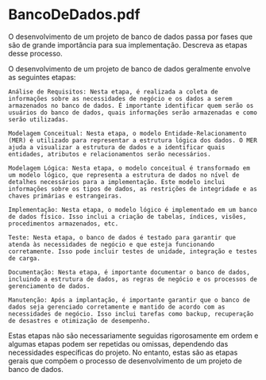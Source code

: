 # BancoDeDados.pdf
O desenvolvimento de um projeto de banco de dados passa por fases que são de grande importância para sua implementação. Descreva as etapas desse processo.

O desenvolvimento de um projeto de banco de dados geralmente envolve as seguintes etapas:

    Análise de Requisitos: Nesta etapa, é realizada a coleta de informações sobre as necessidades de negócio e os dados a serem armazenados no banco de dados. É importante identificar quem serão os usuários do banco de dados, quais informações serão armazenadas e como serão utilizadas.

    Modelagem Conceitual: Nesta etapa, o modelo Entidade-Relacionamento (MER) é utilizado para representar a estrutura lógica dos dados. O MER ajuda a visualizar a estrutura de dados e a identificar quais entidades, atributos e relacionamentos serão necessários.

    Modelagem Lógica: Nesta etapa, o modelo conceitual é transformado em um modelo lógico, que representa a estrutura de dados no nível de detalhes necessários para a implementação. Este modelo inclui informações sobre os tipos de dados, as restrições de integridade e as chaves primárias e estrangeiras.

    Implementação: Nesta etapa, o modelo lógico é implementado em um banco de dados físico. Isso inclui a criação de tabelas, índices, visões, procedimentos armazenados, etc.

    Teste: Nesta etapa, o banco de dados é testado para garantir que atenda às necessidades de negócio e que esteja funcionando corretamente. Isso pode incluir testes de unidade, integração e testes de carga.

    Documentação: Nesta etapa, é importante documentar o banco de dados, incluindo a estrutura de dados, as regras de negócio e os processos de gerenciamento de dados.

    Manutenção: Após a implantação, é importante garantir que o banco de dados seja gerenciado corretamente e mantido de acordo com as necessidades de negócio. Isso inclui tarefas como backup, recuperação de desastres e otimização de desempenho.

Estas etapas não são necessariamente seguidas rigorosamente em ordem e algumas etapas podem ser repetidas ou omissas, dependendo das necessidades específicas do projeto. No entanto, estas são as etapas gerais que compõem o processo de desenvolvimento de um projeto de banco de dados.
